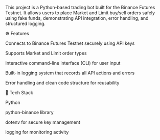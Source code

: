This project is a Python-based trading bot built for the Binance Futures Testnet.
It allows users to place Market and Limit buy/sell orders safely using fake funds,
demonstrating API integration, error handling, and structured logging.





⚙️ Features

Connects to Binance Futures Testnet securely using API keys

Supports Market and Limit order types

Interactive command-line interface (CLI) for user input

Built-in logging system that records all API actions and errors

Error handling and clean code structure for reusability







🧠 Tech Stack

Python

python-binance library

dotenv for secure key management

logging for monitoring activity